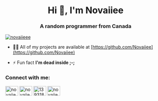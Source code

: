 <h1 align="center">Hi 👋, I'm Novaiiee</h1>
<h3 align="center">A random programmer from Canada</h3>

<p align="left"> <a href="https://twitter.com/novaiieee" target="blank"><img src="https://img.shields.io/twitter/follow/novaiieee?logo=twitter&style=for-the-badge" alt="novaiieee" /></a> </p>

- 👨‍💻 All of my projects are available at [https://github.com/Novaiiee](https://github.com/Novaiiee)

- ⚡ Fun fact **I'm dead inside ;-;**

<h3 align="left">Connect with me:</h3>
<p align="left">
<a href="https://dev.to/novaiiee" target="blank"><img align="center" src="https://raw.githubusercontent.com/rahuldkjain/github-profile-readme-generator/master/src/images/icons/Social/devto.svg" alt="novaiiee" height="30" width="40" /></a>
<a href="https://twitter.com/novaiieee" target="blank"><img align="center" src="https://raw.githubusercontent.com/rahuldkjain/github-profile-readme-generator/master/src/images/icons/Social/twitter.svg" alt="novaiieee" height="30" width="40" /></a>
<a href="https://stackoverflow.com/users/13931883" target="blank"><img align="center" src="https://raw.githubusercontent.com/rahuldkjain/github-profile-readme-generator/master/src/images/icons/Social/stack-overflow.svg" alt="13931883" height="30" width="40" /></a>
<a href="https://dribbble.com/novaiiee" target="blank"><img align="center" src="https://raw.githubusercontent.com/rahuldkjain/github-profile-readme-generator/master/src/images/icons/Social/dribbble.svg" alt="novaiiee" height="30" width="40" /></a>
</p>

